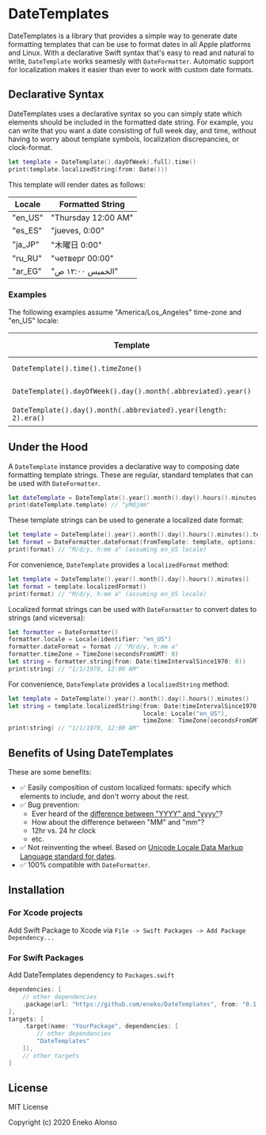 # DateTemplates

DateTemplates is a library that provides a simple way to generate date formatting templates
that can be use to format dates in all Apple platforms and Linux. With a declarative Swift 
syntax that's easy to read and natural to write, `DateTemplate` works seamesly with
`DateFormatter`. Automatic support for localization makes it easier than ever to work with
custom date formats.


## Declarative Syntax

DateTemplates uses a declarative syntax so you can simply state which elements should
be included in the formatted date string. For example, you can write that you want a date
consisting of full week day, and time, without having to worry about template symbols, 
localization discrepancies, or clock-format.

```swift
let template = DateTemplate().dayOfWeek(.full).time()
print(template.localizedString(from: Date()))
```

This template will render dates as follows:

| Locale | Formatted String |
| -------- | ------------------- | 
| "en_US" | "Thursday 12:00 AM" |
| "es_ES" | "jueves, 0:00" |
| "ja_JP" | "木曜日 0:00" |
| "ru_RU" | "четверг 00:00" |
| "ar_EG" | "الخميس ١٢:٠٠ ص" | 

### Examples

The following examples assume "America/Los_Angeles" time-zone and "en_US" locale:

| Template | Formatted String |
| ---------- | --------------------| 
| `DateTemplate().time().timeZone()` | "12:00 AM PST" |
| `DateTemplate().dayOfWeek().day().month(.abbreviated).year()` | "Thu, Jan 1, 1970" |
| `DateTemplate().day().month(.abbreviated).year(length: 2).era()` | "Mar 15, 44 BC" |


## Under the Hood

A `DateTemplate` instance provides a declarative way to composing date formatting template 
strings. These are regular, standard templates that can be used with `DateFormatter`.

```swift
let dateTemplate = DateTemplate().year().month().day().hours().minutes()
print(dateTemplate.template) // "yMdjmm"
```

These template strings can be used to generate a localized date format:

```swift
let template = DateTemplate().year().month().day().hours().minutes().template
let format = DateFormatter.dateFormat(fromTemplate: template, options: 0, locale: nil) ?? template
print(format) // "M/d/y, h:mm a" (assuming en_US locale)
```

For convenience, `DateTemplate` provides a `localizedFormat` method:

```swift
let template = DateTemplate().year().month().day().hours().minutes()
let format = template.localizedFormat()
print(format) // "M/d/y, h:mm a" (assuming en_US locale)
```

Localized format strings can be used with `DateFormatter` to convert dates to strings (and viceversa):

```swift
let formatter = DateFormatter()
formatter.locale = Locale(identifier: "en_US")
formatter.dateFormat = format // "M/d/y, h:mm a" 
formatter.timeZone = TimeZone(secondsFromGMT: 0)
let string = formatter.string(from: Date(timeIntervalSince1970: 0))
print(string) // "1/1/1970, 12:00 AM"
```

For convenience, `DateTemplate` provides a `localizedString` method:

```swift
let template = DateTemplate().year().month().day().hours().minutes()
let string = template.localizedString(from: Date(timeIntervalSince1970: 0),
                                      locale: Locale("en_US"), 
                                      timeZone: TimeZone(secondsFromGMT: 0))
print(string) // "1/1/1970, 12:00 AM"
```


## Benefits of Using DateTemplates

These are some benefits:
- ✅ Easily composition of custom localized formats: specify which 
    elements to include, and don't worry about the rest. 
- ✅ Bug prevention:
  - Ever heard of the [difference between "YYYY" and "yyyy"](https://stackoverflow.com/questions/15133549/difference-between-yyyy-and-yyyy-in-nsdateformatter)?
  - How about the difference between "MM" and "mm"?
  - 12hr vs. 24 hr clock
  - etc.
- ✅ Not reinventing the wheel. Based on [Unicode Locale Data Markup Language standard for dates](http://www.unicode.org/reports/tr35/tr35-31/tr35-dates.html#Date_Format_Patterns).
- ✅ 100% compatible with `DateFormatter`.


## Installation

### For Xcode projects
Add Swift Package to Xcode via `File -> Swift Packages -> Add Package Dependency...`


### For Swift Packages
Add DateTemplates dependency to `Packages.swift`

```swift
dependencies: [
    // other dependencies
    .package(url: "https://github.com/eneko/DateTemplates", from: "0.1.0")
],
targets: [
    .target(name: "YourPackage", dependencies: [
        // other dependencies
        "DateTemplates"
    ]),
    // other targets
]
```

## License

MIT License

Copyright (c) 2020 Eneko Alonso
